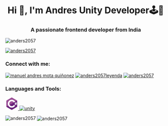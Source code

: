 <h1 align="center">Hi 👋, I'm Andres Unity Developer🕹🎰 </h1>
<h3 align="center">A passionate frontend developer from India</h3>

<p align="left"> <img src="https://komarev.com/ghpvc/?username=anders2057&label=Profile%20views&color=0e75b6&style=flat" alt="anders2057" /> </p>

<p align="left"> <a href="https://github.com/ryo-ma/github-profile-trophy"><img src="https://github-profile-trophy.vercel.app/?username=anders2057" alt="anders2057" /></a> </p>

<h3 align="left">Connect with me:</h3>
<p align="left">
<a href="https://fb.com/manuel andres mota quiñonez" target="blank"><img align="center" src="https://raw.githubusercontent.com/rahuldkjain/github-profile-readme-generator/master/src/images/icons/Social/facebook.svg" alt="manuel andres mota quiñonez" height="30" width="40" /></a>
<a href="https://instagram.com/anders2057leyenda" target="blank"><img align="center" src="https://raw.githubusercontent.com/rahuldkjain/github-profile-readme-generator/master/src/images/icons/Social/instagram.svg" alt="anders2057leyenda" height="30" width="40" /></a>
<a href="https://www.youtube.com/c/anders2057" target="blank"><img align="center" src="https://raw.githubusercontent.com/rahuldkjain/github-profile-readme-generator/master/src/images/icons/Social/youtube.svg" alt="anders2057" height="30" width="40" /></a>
</p>

<h3 align="left">Languages and Tools:</h3>
<p align="left"> <a href="https://www.w3schools.com/cs/" target="_blank" rel="noreferrer"> <img src="https://raw.githubusercontent.com/devicons/devicon/master/icons/csharp/csharp-original.svg" alt="csharp" width="40" height="40"/> </a> <a href="https://unity.com/" target="_blank" rel="noreferrer"> <img src="https://www.vectorlogo.zone/logos/unity3d/unity3d-icon.svg" alt="unity" width="40" height="40"/> </a> </p>

<p><img align="left" src="https://github-readme-stats.vercel.app/api/top-langs?username=anders2057&show_icons=true&locale=en&layout=compact" alt="anders2057" /></p>

<p>&nbsp;<img align="center" src="https://github-readme-stats.vercel.app/api?username=anders2057&show_icons=true&locale=en" alt="anders2057" /></p>
